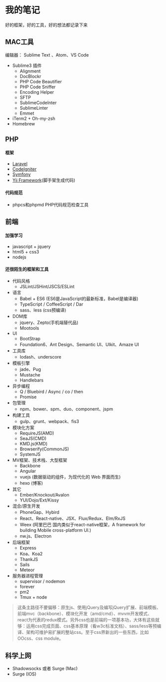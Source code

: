 # 我的笔记
好的框架，好的工具，好的想法都记录下来

## MAC工具
编辑器： Sublime Text 、Atom、VS Code
* Sublime3 插件
	* Alignment
	* DocBlockr
	* PHP Code Beautifier
	* PHP Code Sniffer
	* Encoding Helper
	* SFTP
	* SublimeCodeInter
	* SublimeLinter
	* Emmet
* iTerm2 + Oh-my-zsh
* Homebrew

## PHP
#### 框架
* [Laravel](http://laravel.com/)
* [CodeIgniter](http://www.codeigniter.com/)
* [Symfony](http://symfony.cn/)
* [Yii Framework](http://www.yiiframework.com/)(脚手架生成代码)

#### 代码规范
* phpcs和phpmd PHP代码规范检查工具

## 前端
#### 加强学习
* javascript + jquery
* html5 + css3
* nodejs

#### 还很陌生的框架和工具
* 代码风格
	* JSLint/JSHint/JSCS/ESLint
* 语言
	* Babel + ES6 (ES6是JavaScript的最新标准，Babel是编译器)
	* TypeScript / CoffeeScript / Dar 
	* sass、less (css预编译)
* DOM库
	* jquery、Zepto(手机端替代品)
	* Mootools
* UI
	* BootStrap
	* Foundation6、Ant Design、Semantic UI、UIkit、Amaze UI
* 工具库
	* lodash、underscore
* 模板引擎
	* jade、Pug
	* Mustache
	* Handlebars
* 异步编程
	* Q / Bluebird / Async / co / then 
	* Promise
* 包管理
	* npm、bower、spm、duo、component、jspm
* 构建工具
	* gulp、grunt、webpack、fis3
* 模块化方案
	* RequireJS(AMD)
	* SeaJS(CMD)
	* KMD.js(KMD)
	* Browserify(CommonJS)
	* SystemJS
* MV框架、技术栈、大型框架
	* Backbone 
	* Angular
	* vuejs (数据驱动的组件，为现代化的 Web 界面而生)
	* hexo (博客)
* 其它
	* Ember/Knockout/Avalon
	* YUI/Dojo/Ext/Kissy
* 混合/原生开发
	* PhoneGap、Hybird
	* React、React-native、JSX、Flux/Redux、Elm/RxJS
	* Weex (阿里巴巴 国内类似于react-native框架，A framework for building Mobile cross-platform UI.)
	* nw.js、Electron
* 后端框架
	* Express
	* Koa、Koa2
	* ThankJS
	* Sails
	* Meteor
* 服务器进程管理
	* supervisor / nodemon
	* forever
	* pm2
	* Tmux + node

>这条主路径不要偏移：原生js、使用jQuery及编写jQuery扩展、前端模板、前端mvc（backbone）、模块化开发（amd/cmd）、mvvm开发模式、react为代表的redux模式。另外css也是前端的一项基本功，大体有这些就够：运用css完成页面、css基本原理（看w3c标准文档）、sass/less等预编译、架构可维护易扩展的整站css。至于css界新出的一些东西，比如OOcss、css module。

## 科学上网
* Shadowsocks 或者 Surge (Mac)
* Surge (IOS)




